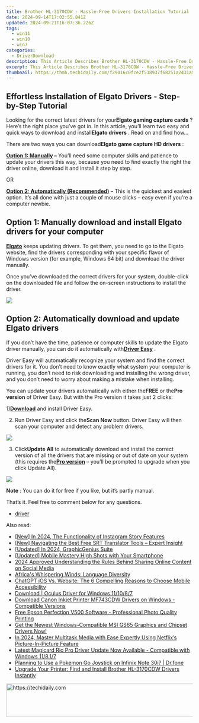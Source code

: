 ```yaml
---
title: Brother HL-3170CDW - Hassle-Free Drivers Installation Tutorial
date: 2024-09-14T17:02:55.841Z
updated: 2024-09-21T16:07:36.226Z
tags:
  - win11
  - win10
  - win7
categories:
  - DriverDownload
description: This Article Describes Brother HL-3170CDW - Hassle-Free Drivers Installation Tutorial
excerpt: This Article Describes Brother HL-3170CDW - Hassle-Free Drivers Installation Tutorial
thumbnail: https://thmb.techidaily.com/f29016c0fce2f518937f68251a2431a5f707a01cf190eb7eb7552fa0f6fd65d9.jpg
---
```


## Effortless Installation of Elgato Drivers - Step-by-Step Tutorial

Looking for the correct latest drivers for your**Elgato gaming capture cards** ? Here’s the right place you’ve got in. In this article, you’ll learn two easy and quick ways to download and install**Elgato drivers** . Read on and find how…

 There are two ways you can download**Elgato game capture HD drivers** :

**[Option 1: Manually](https://tools.techidaily.com/drivereasy/download/) –** You’ll need some computer skills and patience to update your drivers this way, because you need to find exactly the right the driver online, download it and install it step by step.

OR

**[Option 2: Automatically (Recommended)](https://www.drivereasy.com/knowledge/elgato-drivers-download-easily-quickly/#o2)**  – This is the quickest and easiest option. It’s all done with just a couple of mouse clicks – easy even if you’re a computer newbie.

## Option 1: Manually download and install Elgato drivers for your computer

[**Elgato**](https://www.elgato.com/en)  keeps updating drivers. To get them, you need to go to the Elgato website, find the drivers corresponding with your specific flavor of Windows version (for example, Windows 64 bit) and download the driver manually.

 Once you’ve downloaded the correct drivers for your system, double-click on the downloaded file and follow the on-screen instructions to install the driver.

![](https://images.drivereasy.com/wp-content/uploads/2019/01/image-105.png)

## Option 2: Automatically download and update Elgato drivers

 If you don’t have the time, patience or computer skills to update the Elgato driver manually, you can do it automatically with[**Driver Easy**](https://tools.techidaily.com/drivereasy/download/) .

 Driver Easy will automatically recognize your system and find the correct drivers for it. You don’t need to know exactly what system your computer is running, you don’t need to risk downloading and installing the wrong driver, and you don’t need to worry about making a mistake when installing.

 You can update your drivers automatically with either the**FREE** or the**Pro version** of Driver Easy. But with the Pro version it takes just 2 clicks:

 1)[**Download**](https://tools.techidaily.com/drivereasy/download/) and install Driver Easy.

 2) Run Driver Easy and click the**Scan Now** button. Driver Easy will then scan your computer and detect any problem drivers.

![](https://images.drivereasy.com/wp-content/uploads/2019/01/image-106.png)

 3) Click**Update All** to automatically download and install the correct version of all the drivers that are missing or out of date on your system (this requires the[**Pro version**](https://tools.techidaily.com/drivereasy/download/) – you’ll be prompted to upgrade when you click Update All).

![](https://images.drivereasy.com/wp-content/uploads/2019/01/image-107.png)

**Note** : You can do it for free if you like, but it’s partly manual.

That’s it. Feel free to comment below for any questions.

* [driver](https://tools.techidaily.com/drivereasy/download/)

<ins class="adsbygoogle"
     style="display:block"
     data-ad-format="autorelaxed"
     data-ad-client="ca-pub-7571918770474297"
     data-ad-slot="1223367746"></ins>

<ins class="adsbygoogle"
     style="display:block"
     data-ad-client="ca-pub-7571918770474297"
     data-ad-slot="8358498916"
     data-ad-format="auto"
     data-full-width-responsive="true"></ins>

<span class="atpl-alsoreadstyle">Also read:</span>
<div><ul>
<li><a href="https://instagram-video-files.techidaily.com/new-in-2024-the-functionality-of-instagram-story-features/"><u>[New] In 2024, The Functionality of Instagram Story Features</u></a></li>
<li><a href="https://extra-approaches.techidaily.com/new-navigating-the-best-free-srt-translator-tools-expert-insight/"><u>[New] Navigating the Best Free SRT Translator Tools – Expert Insight</u></a></li>
<li><a href="https://youtube-zero.techidaily.com/ed-in-2024-graphicgenius-suite/"><u>[Updated] In 2024, GraphicGenius Suite</u></a></li>
<li><a href="https://extra-approaches.techidaily.com/updated-mobile-mastery-high-shots-with-your-smartphone/"><u>[Updated] Mobile Mastery High Shots with Your Smartphone</u></a></li>
<li><a href="https://facebook-clips.techidaily.com/2024-approved-understanding-the-rules-behind-sharing-online-content-on-social-media/"><u>2024 Approved Understanding the Rules Behind Sharing Online Content on Social Media</u></a></li>
<li><a href="https://mondly-stories.techidaily.com/africas-whispering-winds-language-diversity/"><u>Africa's Whispering Winds: Language Diversity</u></a></li>
<li><a href="https://tech-haven.techidaily.com/chatgpt-ios-vs-website-the-6-compelling-reasons-to-choose-mobile-accessibility/"><u>ChatGPT iOS Vs. Website: The 6 Compelling Reasons to Choose Mobile Accessibility</u></a></li>
<li><a href="https://driver-download.techidaily.com/download-oculus-driver-for-windows-111087/"><u>Download | Oculus Driver for Windows 11/10/8/7</u></a></li>
<li><a href="https://driver-download.techidaily.com/download-canon-inkjet-printer-mf743cdw-drivers-on-windows-compatible-versions/"><u>Download Canon Inkjet Printer MF743CDW Drivers on Windows - Compatible Versions</u></a></li>
<li><a href="https://driver-download.techidaily.com/free-epson-perfection-v500-software-professional-photo-quality-printing/"><u>Free Epson Perfection V500 Software - Professional Photo Quality Printing</u></a></li>
<li><a href="https://driver-download.techidaily.com/get-the-newest-windows-compatible-msi-gs65-graphics-and-chipset-drivers-now/"><u>Get the Newest Windows-Compatible MSI GS65 Graphics and Chipset Drivers Now!</u></a></li>
<li><a href="https://some-skills.techidaily.com/in-2024-master-multitask-media-with-ease-expertly-using-netflixs-picture-in-picture-feature/"><u>In 2024, Master Multitask Media with Ease Expertly Using Netflix’s Picture-In-Picture Feature</u></a></li>
<li><a href="https://driver-download.techidaily.com/latest-magicard-rio-pro-driver-update-now-available-compatible-with-windows-11817/"><u>Latest Magicard Rio Pro Driver Update Now Available - Compatible with Windows 11/8.1/7</u></a></li>
<li><a href="https://android-pokemon-go.techidaily.com/planning-to-use-a-pokemon-go-joystick-on-infinix-note-30i-drfone-by-drfone-virtual-android/"><u>Planning to Use a Pokemon Go Joystick on Infinix Note 30i? | Dr.fone</u></a></li>
<li><a href="https://driver-download.techidaily.com/upgrade-your-printer-find-and-install-brother-hl-3170cdw-drivers-instantly/"><u>Upgrade Your Printer: Find and Install Brother HL-3170CDW Drivers Instantly</u></a></li>
</ul></div>

<!-- affiliate ads begin -->
<a href="https://appsumo.8odi.net/c/5597632/2118326/7443" target="_top" id="2118326">
  <img src="//a.impactradius-go.com/display-ad/7443-2118326" border="0" alt="https://techidaily.com" width="728" height="90"/>
</a>
<img height="0" width="0" src="https://appsumo.8odi.net/i/5597632/2118326/7443" style="position:absolute;visibility:hidden;" border="0" />
<!-- affiliate ads end -->

